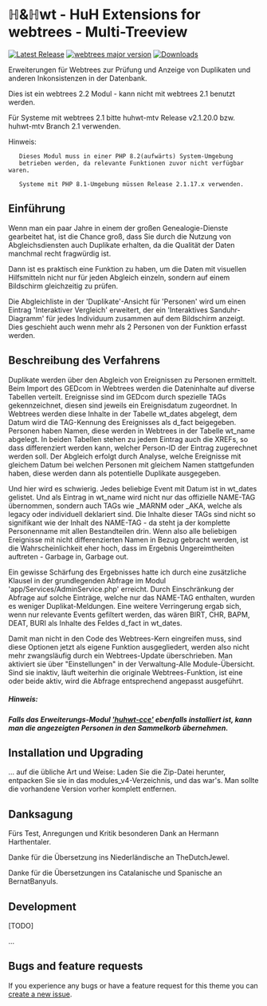 ℍ&ℍwt - HuH Extensions for webtrees - Multi-Treeview
============================

[![Latest Release](https://img.shields.io/github/v/release/huhwt/huhwt-mtv)][1]
[![webtrees major version](https://img.shields.io/badge/webtrees-v2.1-green)][2]
[![Downloads](https://img.shields.io/github/downloads/huhwt/huhwt-mtv/total)]()

Erweiterungen für Webtrees zur Prüfung und Anzeige von Duplikaten und anderen Inkonsistenzen in der Datenbank.

Dies ist ein webtrees 2.2 Modul - kann nicht mit webtrees 2.1 benutzt werden.

Für Systeme mit webtrees 2.1 bitte huhwt-mtv Release v2.1.20.0 bzw. huhwt-mtv Branch 2.1 verwenden.

Hinweis:
~~~
   Dieses Modul muss in einer PHP 8.2(aufwärts) System-Umgebung
   betrieben werden, da relevante Funktionen zuvor nicht verfügbar waren.

   Systeme mit PHP 8.1-Umgebung müssen Release 2.1.17.x verwenden.
~~~

Einführung
-----------

Wenn man ein paar Jahre in einem der großen Genealogie-Dienste gearbeitet hat, ist die Chance groß, dass Sie durch die Nutzung von Abgleichsdiensten auch Duplikate erhalten, da die Qualität der Daten manchmal recht fragwürdig ist.

Dann ist es praktisch eine Funktion zu haben, um die Daten mit visuellen Hilfsmitteln nicht nur für jeden Abgleich einzeln, sondern auf einem Bildschirm gleichzeitig zu prüfen.

Die Abgleichliste in der 'Duplikate'-Ansicht für 'Personen' wird um einen Eintrag 'Interaktiver Vergleich' erweitert, der ein 'Interaktives Sanduhr-Diagramm' für jedes Individuum zusammen auf dem Bildschirm anzeigt. Dies geschieht auch wenn mehr als 2 Personen von der Funktion erfasst werden.

Beschreibung des Verfahrens
---------------------------

Duplikate werden über den Abgleich von Ereignissen zu Personen ermittelt. Beim Import des GEDcom in Webtrees werden die Dateninhalte auf diverse Tabellen verteilt. Ereignisse sind im GEDcom durch spezielle TAGs gekennzeichnet, diesen sind jeweils ein Ereignisdatum zugeordnet. In Webtrees werden diese Inhalte in der Tabelle wt_dates abgelegt, dem Datum wird die TAG-Kennung des Ereignisses als d_fact beigegeben. Personen haben Namen, diese werden in Webtrees in der Tabelle wt_name abgelegt. In beiden Tabellen stehen zu jedem Eintrag auch die XREFs, so dass differenziert werden kann, welcher Person-ID der Eintrag zugerechnet werden soll. Der Abgleich erfolgt durch Analyse, welche Ereignisse mit gleichem Datum bei welchen Personen mit gleichem Namen stattgefunden haben, diese werden dann als potentielle Duplikate ausgegeben.

Und hier wird es schwierig. Jedes beliebige Event mit Datum ist in wt_dates gelistet. Und als Eintrag in wt_name wird nicht nur das offizielle NAME-TAG übernommen, sondern auch TAGs wie _MARNM oder _AKA, welche als legacy oder individuell deklariert sind. Die Inhalte dieser TAGs sind nicht so signifikant wie der Inhalt des NAME-TAG - da steht ja der komplette Personenname mit allen Bestandteilen drin. Wenn also alle beliebigen Ereignisse mit nicht differenzierten Namen in Bezug gebracht werden, ist die Wahrscheinlichkeit eher hoch, dass im Ergebnis Ungereimtheiten auftreten - Garbage in, Garbage out.

Ein gewisse Schärfung des Ergebnisses hatte ich durch eine zusätzliche Klausel in der grundlegenden Abfrage im Modul 'app/Services/AdminService.php' erreicht. Durch Einschränkung der Abfrage auf solche Einträge, welche nur das NAME-TAG enthalten, wurden es weniger Duplikat-Meldungen. Eine weitere Verringerung ergab sich, wenn nur relevante Events gefiltert werden, das wären BIRT, CHR, BAPM, DEAT, BURI als Inhalte des Feldes d_fact in wt_dates.

Damit man nicht in den Code des Webtrees-Kern eingreifen muss, sind diese Optionen jetzt als eigene Funktion ausgegliedert, werden also nicht mehr zwangsläufig durch ein Webtrees-Update überschrieben. Man aktiviert sie über "Einstellungen" in der Verwaltung-Alle Module-Übersicht. Sind sie inaktiv, läuft weiterhin die originale Webtrees-Funktion, ist eine oder beide aktiv, wird die Abfrage entsprechend angepasst ausgeführt.

##### Hinweis:
##### Falls das Erweiterungs-Modul ['huhwt-cce'](https://github.com/huhwt/huhwt-cce) ebenfalls installiert ist, kann man die angezeigten Personen in den Sammelkorb übernehmen.

Installation und Upgrading
--------------------------

... auf die übliche Art und Weise: Laden Sie die Zip-Datei herunter, entpacken Sie sie in das modules_v4-Verzeichnis, und das war's. Man sollte die vorhandene Version vorher komplett entfernen.

Danksagung
--------------------------

Fürs Test, Anregungen und Kritik besonderen Dank an Hermann Harthentaler.

Danke für die Übersetzung ins Niederländische an TheDutchJewel.

Danke für die Übersetzungen ins Catalanische und Spanische an BernatBanyuls.

Development
-------------------------

[TODO]

...

Bugs and feature requests
-------------------------
If you experience any bugs or have a feature request for this theme you can [create a new issue][3].

[1]: https://github.com/huhwt/huhwt-mtv/releases/latest
[2]: https://webtrees.net/download
[3]: https://github.com/huhwt/huhwt-mtv/issues?state=open